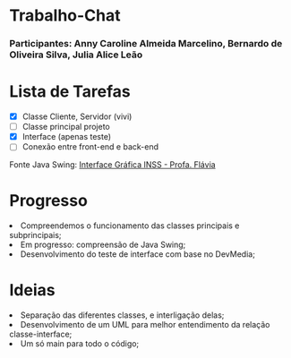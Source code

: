 # Trabalho-Chat

<h3>Participantes: Anny Caroline Almeida Marcelino, Bernardo de Oliveira Silva, Julia Alice Leão</h3>

<h1>Lista de Tarefas</h1>
 
- [x] Classe Cliente, Servidor (vivi)
- [ ] Classe principal projeto
- [x] Interface (apenas teste)
- [ ] Conexão entre front-end e back-end

Fonte Java Swing: <a href="https://www.lncc.br/~rogerio/poo/04a%20-%20Programacao_GUI.pdf "> Interface Gráfica INSS - Profa. Flávia</a>

<h1>Progresso</h1>

<li>Compreendemos o funcionamento das classes principais e subprincipais;</li>
<li>Em progresso: compreensão de Java Swing;</li>
<li>Desenvolvimento do teste de interface com base no DevMedia;</li>
 
<h1>Ideias</h1>
 
<li>Separação das diferentes classes, e interligação delas;</li>
<li>Desenvolvimento de um UML para melhor entendimento da relação classe-interface;</li>
<li>Um só main para todo o código;</li>
 
